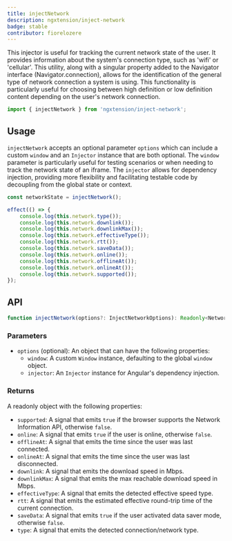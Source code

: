 ```yaml
---
title: injectNetwork
description: ngxtension/inject-network
badge: stable
contributor: fiorelozere
---
```


This injector is useful for tracking the current network state of the user. It provides information about the system's connection type, such as 'wifi' or 'cellular'. This utility, along with a singular property added to the Navigator interface (Navigator.connection), allows for the identification of the general type of network connection a system is using. This functionality is particularly useful for choosing between high definition or low definition content depending on the user's network connection.

```ts
import { injectNetwork } from 'ngxtension/inject-network';
```

## Usage

`injectNetwork` accepts an optional parameter `options` which can include a custom `window` and an `Injector` instance that are both optional. The `window` parameter is particularly useful for testing scenarios or when needing to track the network state of an iframe. The `injector` allows for dependency injection, providing more flexibility and facilitating testable code by decoupling from the global state or context.

```ts
const networkState = injectNetwork();

effect(() => {
	console.log(this.network.type());
	console.log(this.network.downlink());
	console.log(this.network.downlinkMax());
	console.log(this.network.effectiveType());
	console.log(this.network.rtt());
	console.log(this.network.saveData());
	console.log(this.network.online());
	console.log(this.network.offlineAt());
	console.log(this.network.onlineAt());
	console.log(this.network.supported());
});
```

## API

```ts
function injectNetwork(options?: InjectNetworkOptions): Readonly<NetworkState>;
```

### Parameters

- `options` (optional): An object that can have the following properties:
  - `window`: A custom `Window` instance, defaulting to the global `window` object.
  - `injector`: An `Injector` instance for Angular's dependency injection.

### Returns

A readonly object with the following properties:

- `supported`: A signal that emits `true` if the browser supports the Network Information API, otherwise `false`.
- `online`: A signal that emits `true` if the user is online, otherwise `false`.
- `offlineAt`: A signal that emits the time since the user was last connected.
- `onlineAt`: A signal that emits the time since the user was last disconnected.
- `downlink`: A signal that emits the download speed in Mbps.
- `downlinkMax`: A signal that emits the max reachable download speed in Mbps.
- `effectiveType`: A signal that emits the detected effective speed type.
- `rtt`: A signal that emits the estimated effective round-trip time of the current connection.
- `saveData`: A signal that emits `true` if the user activated data saver mode, otherwise `false`.
- `type`: A signal that emits the detected connection/network type.
